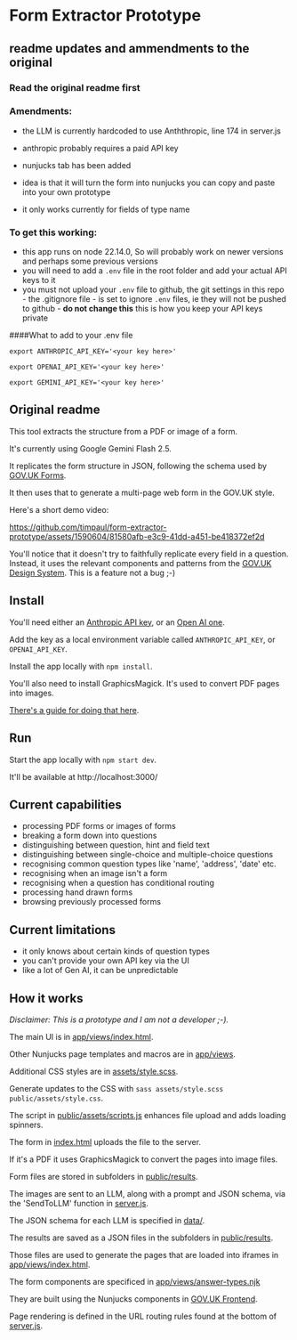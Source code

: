 # Form Extractor Prototype

## readme updates and ammendments to the original ##

### **Read the original readme first**

### Amendments:

- the LLM is currently hardcoded to use Anththropic, line 174 in server.js
- anthropic probably requires a paid API key

- nunjucks tab has been added
- idea is that it will turn the form into nunjucks you can copy and paste into your own prototype
- it only works currently for fields of type name

### To get this working:

- this app runs on node 22.14.0, So will probably work on newer versions and perhaps some previous versions
- you will need to add a `.env` file in the root folder and add your actual API keys to it
- you must not upload your `.env` file to github, the git settings in this repo - the .gitignore file - is set to ignore `.env` files, ie they will not be pushed to github - **do not change this**  this is how you keep your API keys private

####What to add to your .env file
```
export ANTHROPIC_API_KEY='<your key here>'

export OPENAI_API_KEY='<your key here>'

export GEMINI_API_KEY='<your key here>'
```

## Original readme ##
This tool extracts the structure from a PDF or image of a form.

It's currently using Google Gemini Flash 2.5.

It replicates the form structure in JSON, following the schema used by [GOV.UK Forms](https://www.forms.service.gov.uk/).

It then uses that to generate a multi-page web form in the GOV.UK style.

Here's a short demo video:

https://github.com/timpaul/form-extractor-prototype/assets/1590604/81580afb-e3c9-41dd-a451-be418372ef2d

You'll notice that it doesn't try to faithfully replicate every field in a question.
Instead, it uses the relevant components and patterns from the [GOV.UK Design System](https://design-system.service.gov.uk/).
This is a feature not a bug ;-)

## Install

You'll need either an [Anthropic API key](https://www.anthropic.com/api), or an [Open AI one](https://openai.com/index/openai-api/).

Add the key as a local environment variable called `ANTHROPIC_API_KEY`, or `OPENAI_API_KEY`.

Install the app locally with `npm install`.

You'll also need to install GraphicsMagick. It's used to convert PDF pages into images.

[There's a guide for doing that here](https://github.com/yakovmeister/pdf2image/blob/HEAD/docs/gm-installation.md).

## Run

Start the app locally with `npm start dev`.

It'll be available at http://localhost:3000/

## Current capabilities

- processing PDF forms or images of forms
- breaking a form down into questions
- distinguishing between question, hint and field text
- distinguishing between single-choice and multiple-choice questions
- recognising common question types like 'name', 'address', 'date' etc.
- recognising when an image isn't a form
- recognising when a question has conditional routing
- processing hand drawn forms
- browsing previously processed forms

## Current limitations

- it only knows about certain kinds of question types
- you can't provide your own API key via the UI
- like a lot of Gen AI, it can be unpredictable

## How it works

*Disclaimer: This is a prototype and I am not a developer ;-).*

The main UI is in [app/views/index.html](https://github.com/timpaul/form-extractor-prototype/blob/main/app/views/index.html).

Other Nunjucks page templates and macros are in [app/views](https://github.com/timpaul/form-extractor-prototype/tree/main/app/views).

Additional CSS styles are in [assets/style.scss](https://github.com/timpaul/form-extractor-prototype/blob/main/assets/style.scss).

Generate updates to the CSS with `sass assets/style.scss public/assets/style.css`.

The script in [public/assets/scripts.js](https://github.com/timpaul/form-extractor-prototype/blob/main/assets/scripts.js) enhances file upload and adds loading spinners.

The form in [index.html](https://github.com/timpaul/form-extractor-prototype/blob/main/app/views/index.html) uploads the file to the server.

If it's a PDF it uses GraphicsMagick to convert the pages into image files.

Form files are stored in subfolders in [public/results](https://github.com/timpaul/form-extractor-prototype/blob/main/public/results).

The images are sent to an LLM, along with a prompt and JSON schema, via the 'SendToLLM' function in [server.js](https://github.com/timpaul/form-extractor-prototype/blob/main/server.js).

The JSON schema for each LLM is specified in [data/](https://github.com/timpaul/form-extractor-prototype/blob/main/data/).

The results are saved as a JSON files in the subfolders in [public/results](https://github.com/timpaul/form-extractor-prototype/blob/main/public/results).

Those files are used to generate the pages that are loaded into iframes in [app/views/index.html](https://github.com/timpaul/form-extractor-prototype/blob/main/app/views/index.html).

The form components are specificed in [app/views/answer-types.njk](https://github.com/timpaul/form-extractor-prototype/blob/main/app/views/answer-types.njk)

They are built using the Nunjucks components in [GOV.UK Frontend](https://www.npmjs.com/package/govuk-frontend).

Page rendering is defined in the URL routing rules found at the bottom of [server.js](https://github.com/timpaul/form-extractor-prototype/blob/main/server.js).

